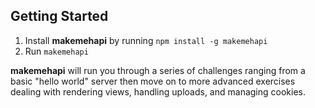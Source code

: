 ## Getting Started

1. Install **makemehapi** by running `npm install -g makemehapi`
2. Run `makemehapi`

**makemehapi** will run you through a series of challenges ranging from a basic
"hello world" server then move on to more advanced exercises dealing with
rendering views, handling uploads, and managing cookies.
